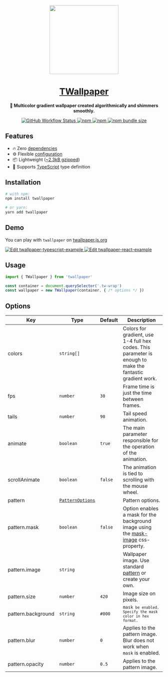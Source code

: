 <br>
<p align="center">
  <a href="https://twallpaper.js.org">
    <img height="220" src="https://twallpaper.js.org/utya.webp"/>
    <br/>
    <h1 align="center">TWallpaper</h1>
  </a>
</p>

<p align="center">
  <b>🌈 Multicolor gradient wallpaper created algorithmically and shimmers smoothly.</b>
</p>

<p align="center">
  <a href="https://github.com/crashmax-dev/twallpaper/actions">
    <img alt="GitHub Workflow Status" src="https://img.shields.io/github/workflow/status/crashmax-dev/twallpaper/github-pages">
  </a>
  <a href="https://www.npmjs.com/package/twallpaper">
    <img alt="npm" src="https://img.shields.io/npm/v/twallpaper">
  </a>
  <a href="https://www.npmjs.com/package/twallpaper">
    <img alt="npm" src="https://img.shields.io/npm/dt/twallpaper?color=blue">
  </a>
  <a href="https://bundlephobia.com/package/twallpaper@latest">
    <img alt="npm bundle size" src="https://badgen.net/bundlephobia/minzip/twallpaper">
  </a>
</p>

## Features

 - 🔥 Zero [dependencies](https://www.npmjs.com/package/twallpaper?activeTab=dependents)
 - ⚙️ Flexible [configuration](#options)
 - 📦 Lightweight ([~2.3kB gzipped](https://bundlephobia.com/package/twallpaper))
 - 📜 Supports [TypeScript](https://www.typescriptlang.org) type definition

## Installation

```sh
# with npm:
npm install twallpaper

# or yarn:
yarn add twallpaper
```

## Demo

You can play with `twallpaper` on [twallpaper.js.org](https://twallpaper.js.org)

<p align="left">
  <a href="https://codesandbox.io/s/twallpaper-typescript-example-1hwedw?fontsize=14&hidenavigation=1&theme=dark">
    <img alt="Edit twallpaper-typescript-example" src="https://img.shields.io/badge/TypeScript-informational?label=CodeSandbox&style=flat&logo=CodeSandbox&logoColor=ffffff&color=2286f7">
  </a>
  <a href="https://codesandbox.io/s/twallpaper-react-example-sl2sy0?fontsize=14&hidenavigation=1&theme=dark">
    <img alt="Edit twallpaper-react-example" src="https://img.shields.io/badge/React-informational?label=CodeSandbox&style=flat&logo=CodeSandbox&logoColor=ffffff&color=2286f7">
  </a>
</p>

## Usage

<!-- MARKDOWN-AUTO-DOCS:START (CODE:src=./.github/markdown-autodocs/usage.js) -->
<!-- The below code snippet is automatically added from ./.github/markdown-autodocs/usage.js -->
```js
import { TWallpaper } from 'twallpaper'

const container = document.querySelector('.tw-wrap')
const wallpaper = new TWallpaper(container, { /* options */ })
```
<!-- MARKDOWN-AUTO-DOCS:END -->

## Options

<!-- MARKDOWN-AUTO-DOCS:START (JSON_TO_HTML_TABLE:src=./.github/markdown-autodocs/options.json) -->
<table class="JSON-TO-HTML-TABLE"><thead><tr><th class="key-th">Key</th><th class="type-th">Type</th><th class="default-th">Default</th><th class="description-th">Description</th></tr></thead><tbody ><tr ><td class="key-td td_text">colors</td><td class="type-td td_text"><code>string[]</code></td><td class="default-td td_num"></td><td class="description-td td_text">Colors for gradient, use 1-4 full hex codes. This parameter is enough to make the fantastic gradient work.</td></tr>
<tr ><td class="key-td td_text">fps</td><td class="type-td td_text"><code>number</code></td><td class="default-td td_text"><code>30</code></td><td class="description-td td_text">Frame time is just the time between frames.</td></tr>
<tr ><td class="key-td td_text">tails</td><td class="type-td td_text"><code>number</code></td><td class="default-td td_text"><code>90</code></td><td class="description-td td_text">Tail speed animation.</td></tr>
<tr ><td class="key-td td_text">animate</td><td class="type-td td_text"><code>boolean</code></td><td class="default-td td_text"><code>true</code></td><td class="description-td td_text">The main parameter responsible for the operation of the animation.</td></tr>
<tr ><td class="key-td td_text">scrollAnimate</td><td class="type-td td_text"><code>boolean</code></td><td class="default-td td_text"><code>false</code></td><td class="description-td td_text">The animation is tied to scrolling with the mouse wheel.</td></tr>
<tr ><td class="key-td td_text">pattern</td><td class="type-td td_text"><code><a href='https://github.com/crashmax-dev/twallpaper/blob/1567669011dbd3438f0addc632484624b1b94044/src/twallpaper.ts#L14-L21'>PatternOptions</a></code></td><td class="default-td td_num"></td><td class="description-td td_text">Pattern options.</td></tr>
<tr ><td class="key-td td_text">pattern.mask</td><td class="type-td td_text"><code>boolean</code></td><td class="default-td td_text"><code>false</code></td><td class="description-td td_text">Option enables a mask for the background image using the <a href='https://developer.mozilla.org/en-US/docs/Web/CSS/mask-image'>mask-image</a> css-property.</td></tr>
<tr ><td class="key-td td_text">pattern.image</td><td class="type-td td_text"><code>string</code></td><td class="default-td td_num"></td><td class="description-td td_text">Wallpaper image. Use standard <a href='https://github.com/crashmax-dev/twallpaper/tree/master/public/patterns'>pattern</a> or create your own.</td></tr>
<tr ><td class="key-td td_text">pattern.size</td><td class="type-td td_text"><code>number</code></td><td class="default-td td_text"><code>420</code></td><td class="description-td td_text">Image size on pixels.</td></tr>
<tr ><td class="key-td td_text">pattern.background</td><td class="type-td td_text"><code>string</code></td><td class="default-td td_text"><code>#000</code></td><td class="description-td td_text"><code>mask<code> be enabled. Specify the mask color in hex format.</td></tr>
<tr ><td class="key-td td_text">pattern.blur</td><td class="type-td td_text"><code>number</code></td><td class="default-td td_text"><code>0</code></td><td class="description-td td_text">Applies to the pattern image. Blur does not work when <code>mask</code> is enabled.</td></tr>
<tr ><td class="key-td td_text">pattern.opacity</td><td class="type-td td_text"><code>number</code></td><td class="default-td td_text"><code>0.5</code></td><td class="description-td td_text">Applies to the pattern image.</td></tr></tbody></table>
<!-- MARKDOWN-AUTO-DOCS:END -->
